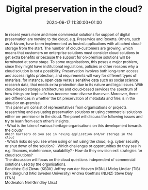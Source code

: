 ---
abstract: "In recent years more and more commercial solutions for support of digital
  preservation are moving to the cloud, e.g. Preservica and Rosetta. Others, such
  as Arkivum, have been implemented as hosted applications with attached cloud-storage
  from the start. The number of cloud-customers are growing, which means that customers
  on enterprise solutions must consider cloud solutions to get extra benefits or because
  the support for on-premise solutions will be terminated at some stage. To some organisations,
  this poses a major problem, since they might have institutional regulations, policies
  or other reasons why a cloud solution is not a possibility.\nPreservation involves
  both long-term access and access rights protection, and requirements will vary for
  different types of materials, for instance, open data versus sensitive data such
  as social science research data, that needs extra protection due to its nature and
  legal issues.\nWith cloud-based storage architectures and cloud-based services the
  spectrum of how things are kept safe has become more diverse than ever. Moreover,
  there are differences in whether the bit preservation of metadata and files is in
  the cloud or on-premise. \n \nThis panel will consist of representatives from organisations
  or projects researching and evaluating preservation solutions or using commercial
  solutions either on-premise or in the cloud.\nThe panel will discuss the following
  issues and try to learn from each other’s insights.\n \n\n·         What is the
  take of various heritage organisations on this development towards the cloud?\n
  -     Which barriers do you see in having application and/or storage in the cloud\n·
  \        Which risks do you see when using or not using the cloud, e.g. cyber security
  or shut down of the solution?\n·         Which challenges or opportunities do they
  see in e.g. finances, maintenance, scalability? \n·         How do they envision
  exit strategies for cloud solutions?\n \nThe discussion will focus on the cloud
  questions independent of commercial solutions used by the organisations.\n\nPanelists:\nEld
  Zierau (KBDK)\nJeffrey van der Hoeven (KBNL)\nMicky Lindlar (TIB)\nErik Borglund
  (Mid Sweden University) \nAndrea Goethals (NLNZ)\nSteve Daly (TNA) \n\nModerator:
  \nNeil Grindley (Jisc)"
creators:
- Eld Zierau
- ' Jeffrey van der Hoeven'
- ' Jette Junge'
- ' Sam Alloing'
date: 2024-09-17 11:30:00+01:00
document_url: null
grand_parent: iPRES
institutions: []
keywords:
- information technology for dp
- scaling up
landing_page_url: ''
language: eng
layout: publication
license: Creative Commons Zero (CC0-1.0)
notes_url: https://docs.google.com/document/d/1D_bCGeM1e4QQU8k70bQhC8X1_DBXt29StAPmeW2djmE/edit#heading=h.aar4tupij1po
parent: iPRES 2024
publication_type: panel
size: null
slides_url: ''
source_name: iPRES
stream_url: https://www.archief.vlaanderen.be/archief/records/dossiers/5acb210228ce4315ae650812d056a482329eb83ed2dc42398a51505dc153be81/documents/fc230dda5df941daa9a88f0bbe8b23264cdaede2ed624a2f961c1a5de67d84c6
title: Digital preservation in the cloud?
year: 2024
---